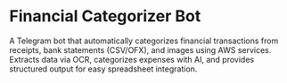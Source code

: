 # Financial Categorizer Bot

A Telegram bot that automatically categorizes financial transactions from receipts, bank statements (CSV/OFX), and images using AWS services. Extracts data via OCR, categorizes expenses with AI, and provides structured output for easy spreadsheet integration.
